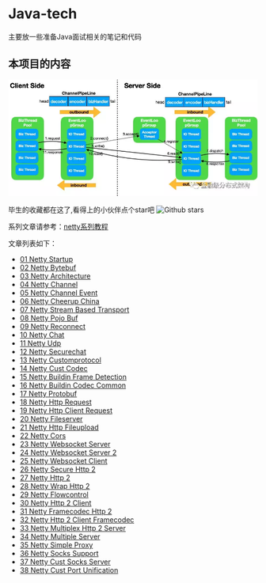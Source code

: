 # Java-tech

主要放一些准备Java面试相关的笔记和代码



## 本项目的内容

![](/img/f1ddde25ac744879a612d8c841bc95bd.png)

毕生的收藏都在这了,看得上的小伙伴点个star吧 ![Github stars](https://img.shields.io/github/stars/ddean2009/learn-netty4.svg)

系列文章请参考：[netty系列教程](http://www.flydean.com/category/%e5%93%8d%e5%ba%94%e5%bc%8f%e7%b3%bb%e7%bb%9f/netty/)

文章列表如下：

* [01 Netty Startup](http://www.flydean.com/01-netty-startup)
* [02 Netty Bytebuf](http://www.flydean.com/02-netty-bytebuf)
* [03 Netty Architecture](http://www.flydean.com/03-netty-architecture)
* [04 Netty Channel](http://www.flydean.com/04-netty-Channel)
* [05 Netty Channel Event](http://www.flydean.com/05-netty-ChannelEvent)
* [06 Netty Cheerup China](http://www.flydean.com/06-netty-cheerup-china)
* [07 Netty Stream Based Transport](http://www.flydean.com/07-netty-stream-based-transport)
* [08 Netty Pojo Buf](http://www.flydean.com/08-netty-pojo-buf)
* [09 Netty Reconnect](http://www.flydean.com/09-netty-reconnect)
* [10 Netty Chat](http://www.flydean.com/10-netty-chat)
* [11 Netty Udp](http://www.flydean.com/11-netty-udp)
* [12 Netty Securechat](http://www.flydean.com/12-netty-securechat)
* [13 Netty Customprotocol](http://www.flydean.com/13-netty-customprotocol)
* [14 Netty Cust Codec](http://www.flydean.com/14-netty-cust-codec)
* [15 Netty Buildin Frame Detection](http://www.flydean.com/15-netty-buildin-frame-detection)
* [16 Netty Buildin Codec Common](http://www.flydean.com/16-netty-buildin-codec-common)
* [17 Netty Protobuf](http://www.flydean.com/17-netty-protobuf)
* [18 Netty Http Request](http://www.flydean.com/18-netty-http-request)
* [19 Netty Http Client Request](http://www.flydean.com/19-netty-http-client-request)
* [20 Netty Fileserver](http://www.flydean.com/20-netty-fileserver)
* [21 Netty Http Fileupload](http://www.flydean.com/21-netty-http-fileupload)
* [22 Netty Cors](http://www.flydean.com/22-netty-cors)
* [23 Netty Websocket Server](http://www.flydean.com/23-netty-websocket-server)
* [24 Netty Websocket Server 2](http://www.flydean.com/24-netty-websocket-server2)
* [25 Netty Websocket Client](http://www.flydean.com/25-netty-websocket-client)
* [26 Netty Secure Http 2](http://www.flydean.com/26-netty-secure-http2)
* [27 Netty Http 2](http://www.flydean.com/27-netty-http2)
* [28 Netty Wrap Http 2](http://www.flydean.com/28-netty-wrap-http2)
* [29 Netty Flowcontrol](http://www.flydean.com/29-netty-flowcontrol)
* [30 Netty Http 2 Client](http://www.flydean.com/30-netty-http2client)
* [31 Netty Framecodec Http 2](http://www.flydean.com/31-netty-framecodec-http2)
* [32 Netty Http 2 Client Framecodec](http://www.flydean.com/32-netty-http2client-framecodec)
* [33 Netty Multiplex Http 2 Server](http://www.flydean.com/33-netty-multiplex-http2server)
* [34 Netty Multiple Server](http://www.flydean.com/34-netty-multiple-server)
* [35 Netty Simple Proxy](http://www.flydean.com/35-netty-simple-proxy)
* [36 Netty Socks Support](http://www.flydean.com/36-netty-socks-support)
* [37 Netty Cust Socks Server](http://www.flydean.com/37-netty-cust-socks-server)
* [38 Netty Cust Port Unification](http://www.flydean.com/38-netty-cust-port-unification)


